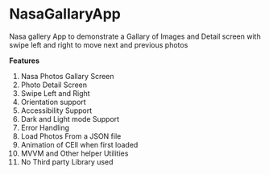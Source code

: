 # NasaGallaryApp
Nasa gallery App to demonstrate a Gallary of Images and Detail screen with swipe left and right to move next and previous photos

**Features**
1. Nasa Photos Gallary Screen
2. Photo Detail Screen
3. Swipe Left and Right
4. Orientation support
5. Accessibility Support
6. Dark and Light mode Support
7. Error Handling
8. Load Photos From a JSON file
9. Animation of CEll when first loaded
10. MVVM and Other helper Utilities
11. No Third party Library used
